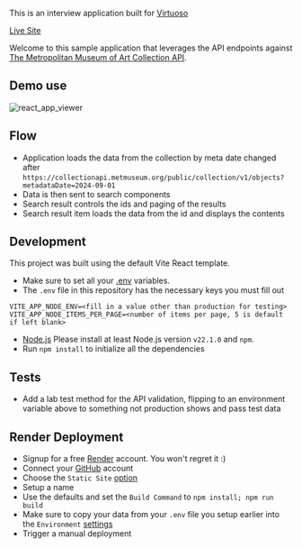 This is an interview application built for [Virtuoso](https://www.virtuoso.com/)

[Live Site](https://virtuoso-dg8s.onrender.com/)

Welcome to this sample application that leverages the API endpoints against [The Metropolitan Museum of Art Collection API](https://metmuseum.github.io/).

## Demo use

![react_app_viewer](https://github.com/user-attachments/assets/a8bc7230-bf48-4a1f-852e-8002ec15ee79)

## Flow

- Application loads the data from the collection by meta date changed after `https://collectionapi.metmuseum.org/public/collection/v1/objects?metadataDate=2024-09-01`
- Data is then sent to search components
- Search result controls the ids and paging of the results
- Search result item loads the data from the id and displays the contents

## Development

This project was built using the default Vite React template.

- Make sure to set all your [.env](https://www.baeldung.com/linux/environment-variables-file) variables.
- The `.env` file in this repository has the necessary keys you must fill out
```
VITE_APP_NODE_ENV=<fill in a value other than production for testing>
VITE_APP_NODE_ITEMS_PER_PAGE=<number of items per page, 5 is default if left blank>
``` 
- [Node.js](https://nodejs.org/en/about/) Please install at least Node.js version `v22.1.0` and `npm`.
- Run `npm install` to initialize all the dependencies

## Tests

- Add a lab test method for the API validation, flipping to an environment variable above to something not production shows and pass test data

## Render Deployment

- Signup for a free [Render](https://dashboard.render.com/register) account.  You won't regret it :)
- Connect your [GitHub](https://docs.render.com/github) account
- Choose the `Static Site` [option](https://docs.render.com/static-sites)
- Setup a name
- Use the defaults and set the `Build Command` to `npm install; npm run build`
- Make sure to copy your data from your `.env` file you setup earlier into the `Environment` [settings](https://docs.render.com/configure-environment-variables)
- Trigger a manual deployment

